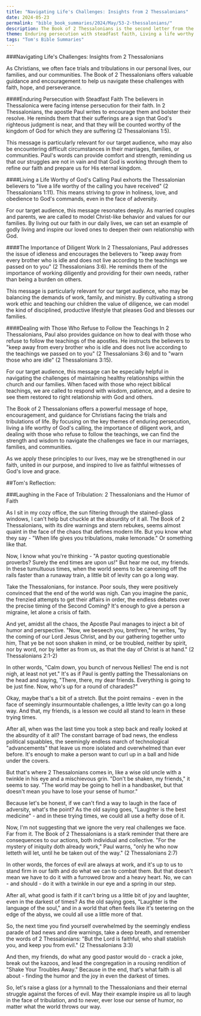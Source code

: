 ```yaml
---
title: "Navigating Life's Challenges: Insights from 2 Thessalonians"
date: 2024-05-23
permalink: "bible_book_summaries/2024/May/53-2-thessalonians/"
description: The Book of 2 Thessalonians is the second letter from the Apostle Paul to the Church in Thessalonica, correcting some misunderstandings about the end times, urging them to remain faithful and diligent, and praying for their growth and protection.
theme: Enduring persecution with steadfast faith, Living a life worthy of God's calling, The importance of diligent work, Dealing with those who refuse to follow the teachings
tags: "Tom's Bible Summaries"
---
```


###Navigating Life's Challenges: Insights from 2 Thessalonians

As Christians, we often face trials and tribulations in our personal lives, our families, and our communities. The Book of 2 Thessalonians offers valuable guidance and encouragement to help us navigate these challenges with faith, hope, and perseverance.

####Enduring Persecution with Steadfast Faith
The believers in Thessalonica were facing intense persecution for their faith. In 2 Thessalonians, the apostle Paul writes to encourage them and bolster their resolve. He reminds them that their sufferings are a sign that God's righteous judgment is near, and that they will be counted worthy of the kingdom of God for which they are suffering (2 Thessalonians 1:5).

This message is particularly relevant for our target audience, who may also be encountering difficult circumstances in their marriages, families, or communities. Paul's words can provide comfort and strength, reminding us that our struggles are not in vain and that God is working through them to refine our faith and prepare us for His eternal kingdom.

####Living a Life Worthy of God's Calling
Paul exhorts the Thessalonian believers to "live a life worthy of the calling you have received" (2 Thessalonians 1:11). This means striving to grow in holiness, love, and obedience to God's commands, even in the face of adversity.

For our target audience, this message resonates deeply. As married couples and parents, we are called to model Christ-like behavior and values for our families. By living out our faith in our daily lives, we can set an example of godly living and inspire our loved ones to deepen their own relationship with God.

####The Importance of Diligent Work
In 2 Thessalonians, Paul addresses the issue of idleness and encourages the believers to "keep away from every brother who is idle and does not live according to the teachings we passed on to you" (2 Thessalonians 3:6). He reminds them of the importance of working diligently and providing for their own needs, rather than being a burden on others.

This message is particularly relevant for our target audience, who may be balancing the demands of work, family, and ministry. By cultivating a strong work ethic and teaching our children the value of diligence, we can model the kind of disciplined, productive lifestyle that pleases God and blesses our families.

####Dealing with Those Who Refuse to Follow the Teachings
In 2 Thessalonians, Paul also provides guidance on how to deal with those who refuse to follow the teachings of the apostles. He instructs the believers to "keep away from every brother who is idle and does not live according to the teachings we passed on to you" (2 Thessalonians 3:6) and to "warn those who are idle" (2 Thessalonians 3:15).

For our target audience, this message can be especially helpful in navigating the challenges of maintaining healthy relationships within the church and our families. When faced with those who reject biblical teachings, we are called to respond with wisdom, patience, and a desire to see them restored to right relationship with God and others.

The Book of 2 Thessalonians offers a powerful message of hope, encouragement, and guidance for Christians facing the trials and tribulations of life. By focusing on the key themes of enduring persecution, living a life worthy of God's calling, the importance of diligent work, and dealing with those who refuse to follow the teachings, we can find the strength and wisdom to navigate the challenges we face in our marriages, families, and communities.

As we apply these principles to our lives, may we be strengthened in our faith, united in our purpose, and inspired to live as faithful witnesses of God's love and grace.

##Tom's Reflection: 

###Laughing in the Face of Tribulation: 2 Thessalonians and the Humor of Faith

As I sit in my cozy office, the sun filtering through the stained-glass windows, I can't help but chuckle at the absurdity of it all. The Book of 2 Thessalonians, with its dire warnings and stern rebukes, seems almost quaint in the face of the chaos that defines modern life. But you know what they say - "When life gives you tribulations, make lemonade." Or something like that.

Now, I know what you're thinking - "A pastor quoting questionable proverbs? Surely the end times are upon us!" But hear me out, my friends. In these tumultuous times, when the world seems to be careening off the rails faster than a runaway train, a little bit of levity can go a long way.

Take the Thessalonians, for instance. Poor souls, they were positively convinced that the end of the world was nigh. Can you imagine the panic, the frenzied attempts to get their affairs in order, the endless debates over the precise timing of the Second Coming? It's enough to give a person a migraine, let alone a crisis of faith.

And yet, amidst all the chaos, the Apostle Paul manages to inject a bit of humor and perspective. "Now, we beseech you, brethren," he writes, "by the coming of our Lord Jesus Christ, and by our gathering together unto him, That ye be not soon shaken in mind, or be troubled, neither by spirit, nor by word, nor by letter as from us, as that the day of Christ is at hand." (2 Thessalonians 2:1-2)

In other words, "Calm down, you bunch of nervous Nellies! The end is not nigh, at least not yet." It's as if Paul is gently patting the Thessalonians on the head and saying, "There, there, my dear friends. Everything is going to be just fine. Now, who's up for a round of charades?"

Okay, maybe that's a bit of a stretch. But the point remains - even in the face of seemingly insurmountable challenges, a little levity can go a long way. And that, my friends, is a lesson we could all stand to learn in these trying times.

After all, when was the last time you took a step back and really looked at the absurdity of it all? The constant barrage of bad news, the endless political squabbles, the seemingly endless march of technological "advancements" that leave us more isolated and overwhelmed than ever before. It's enough to make a person want to curl up in a ball and hide under the covers.

But that's where 2 Thessalonians comes in, like a wise old uncle with a twinkle in his eye and a mischievous grin. "Don't be shaken, my friends," it seems to say. "The world may be going to hell in a handbasket, but that doesn't mean you have to lose your sense of humor."

Because let's be honest, if we can't find a way to laugh in the face of adversity, what's the point? As the old saying goes, "Laughter is the best medicine" - and in these trying times, we could all use a hefty dose of it.

Now, I'm not suggesting that we ignore the very real challenges we face. Far from it. The Book of 2 Thessalonians is a stark reminder that there are consequences to our actions, both individual and collective. "For the mystery of iniquity doth already work," Paul warns, "only he who now letteth will let, until he be taken out of the way." (2 Thessalonians 2:7)

In other words, the forces of evil are always at work, and it's up to us to stand firm in our faith and do what we can to combat them. But that doesn't mean we have to do it with a furrowed brow and a heavy heart. No, we can - and should - do it with a twinkle in our eye and a spring in our step.

After all, what good is faith if it can't bring us a little bit of joy and laughter, even in the darkest of times? As the old saying goes, "Laughter is the language of the soul," and in a world that often feels like it's teetering on the edge of the abyss, we could all use a little more of that.

So, the next time you find yourself overwhelmed by the seemingly endless parade of bad news and dire warnings, take a deep breath, and remember the words of 2 Thessalonians: "But the Lord is faithful, who shall stablish you, and keep you from evil." (2 Thessalonians 3:3)

And then, my friends, do what any good pastor would do - crack a joke, break out the kazoos, and lead the congregation in a rousing rendition of "Shake Your Troubles Away." Because in the end, that's what faith is all about - finding the humor and the joy in even the darkest of times.

So, let's raise a glass (or a hymnal) to the Thessalonians and their eternal struggle against the forces of evil. May their example inspire us all to laugh in the face of tribulation, and to never, ever lose our sense of humor, no matter what the world throws our way.

